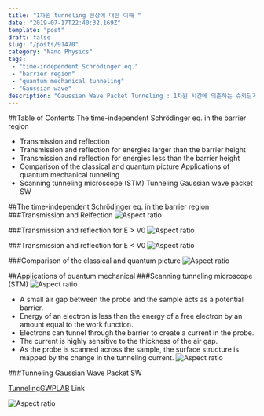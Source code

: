```yaml
---
title: "1차원 tunneling 현상에 대한 이해 "
date: "2019-07-17T22:40:32.169Z"
template: "post"
draft: false
slug: "/posts/91470"
category: "Nano Physics"
tags: 
 - "time-independent Schrödinger eq."
 - "barrier region"
 - "quantum mechanical tunneling"
 - "Gaussian wave"
description: "Gaussian Wave Packet Tunneling : 1차원 시간에 의존하는 슈뢰딩거 방정식 풀이 및 1차원 포텐셜 배리어에서 터널링 현상 이해"
---
```


##Table of Contents
The time-independent Schrödinger eq. in the barrier region
- Transmission and reflection
- Transmission and reflection for energies larger than the barrier height 
- Transmission and reflection for energies less than the barrier height
- Comparison of the classical and quantum picture
Applications of quantum mechanical tunneling
- Scanning tunneling microscope (STM)
Tunneling Gaussian wave packet SW

##The time-independent Schrödinger eq. in the barrier region
###Transmission and Relfection
![Aspect ratio](/media/POST/9147/0.jpg)

###Transmission and reflection for E > V0
![Aspect ratio](/media/POST/9147/1.jpg)

###Transmission and reflection for E < V0
![Aspect ratio](/media/POST/9147/2.jpg)

###Comparison of the classical and quantum picture
![Aspect ratio](/media/POST/9147/3.jpg)


##Applications of quantum mechanical
###Scanning tunneling microscope (STM)
![Aspect ratio](/media/POST/9147/4.jpg)

- A small air gap between the probe and the sample acts as a potential barrier.
- Energy of an electron is less than the energy of a free electron by an amount equal to the work function.
- Electrons can tunnel through the barrier to create a current in the probe.
- The current is highly sensitive to the thickness of the air gap.
- As the probe is scanned across the sample, the surface structure is mapped by the change in the tunneling current.
![Aspect ratio](/media/POST/9147/5.jpg)



###Tunneling Gaussian Wave Packet SW

[TunnelingGWPLAB](https://www.edison.re.kr/web/nano/scienceappstore/-/scienceapp/TunnelingGWPLAB/1-2-0/view) Link

![Aspect ratio](/media/POST/9147/6.jpg)

